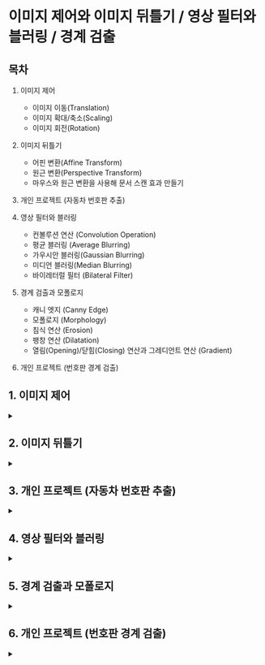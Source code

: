# 이미지 제어와 이미지 뒤틀기 / 영상 필터와 블러링 / 경계 검출

## 목차
1. 이미지 제어
   - 이미지 이동(Translation)
   - 이미지 확대/축소(Scaling)
   - 이미지 회전(Rotation)
     
2. 이미지 뒤틀기
   - 어핀 변환(Affine Transform)
   - 원근 변환(Perspective Transform)
   - 마우스와 원근 변환을 사용해 문서 스캔 효과 만들기

3. 개인 프로젝트 (자동차 번호판 추출)
   
4. 영상 필터와 블러링
   - 컨볼루션 연산 (Convolution Operation)
   - 평균 블러링 (Average Blurring)
   - 가우시안 블러링(Gaussian Blurring)
   - 미디언 블러링(Median Blurring)
   -  바이레터럴 필터 (Bilateral Filter)

5. 경계 검출과 모폴로지
   - 캐니 엣지 (Canny Edge)
   - 모폴로지 (Morphology)
   - 침식 연산 (Erosion)
   - 팽창 연산 (Dilatation)
   - 열림(Opening)/닫힘(Closing) 연산과 그레디언트 연산 (Gradient)
  
6. 개인 프로젝트 (번호판 경계 검출)

## 1. 이미지 제어
<details>
<summary></summary>
<div markdown="1">

## 1-1. **이미지 이동(Translation)**

**이미지 이동이란?**

원래 있던 좌표에 이동하려는 거리만큼 더하여 이미지를 이동시키는 방법

```
x_new = x_old + d₁
y_new = y_old + d₂
```

<img width="354" height="105" alt="image" src="https://github.com/user-attachments/assets/86735ca7-f85c-4534-aa56-3f0ea7407b40" />

cv2.warpAffine 함수를 사용한다.

```
dst = cv2.warpAffine(src, matrix, dsize, dst, flags, borderMode, borderValue)
```

`src` : 원본 이미지, numpy 배열

`matrix` : 2 x 3 변환행렬, dtype=float32

`dsize` : 결과 이미지의 크기, (width, height)

`flags(optional)` : 보간법 알고리즘 플래그

`borderMode(optional)` : 외곽 영역 보정 플래그

`borderValue(optional)` : cv2.BORDER_CONSTANT 외곽 영역 보정 플래그일 경우 사용할 색상 값 (default=0)

`dst` : 결과 이미지


_flags 값_

`cv2.INTER_LINEAR` default 값, 인접한 4개 픽셀 값에 거리 가중치 사용

`cv2.INTER_NEAREST` 가장 가까운 픽셀 값 사용

`cv2.INTER_AREA` 픽셀 영역 관계를 이용한 재샘플링

`cv2.INTER_CUBIC` 인정합 16개 픽셀 값에 거리 가중치 사용



_borderMode 값_

`cv2.BORDER_CONSTANT` 고정 색상 값

`cv2.BORDER_REPLICATE` 가장자리 복제

`cv2.BORDER_WRAP` 반복

`cv2.BORDER_REFLECT` 반사

```python3
# 평행 이동

import cv2
import numpy as np


img = cv2.imread('../img/fish.jpg')
rows, cols = img.shape[0:2]  # 영상의 크기 정의

dx, dy = 100, 50            # 이동할 픽셀 거리 정의

# @변환 행렬 생성
mtrx = np.float32([[1, 0, dx], [0, 1, dy]])

# @단순 이동
dst = cv2.warpAffine(img, mtrx, (cols+dx,rows+dy))

# @탈락된 외곽 픽셀을 파랑색으로 보정
dst2 = cv2.warpAffine(img, mtrx, (cols+dx, rows+dy), None, \
                      cv2.INTER_LINEAR, cv2. BORDER_CONSTANT, (255, 0, 0))

# @탈락된 외곽 필섹을 원본으로 반사시켜서 보정
dst3 = cv2.warpAffine(img, mtrx, (cols+dx, rows+dy), None, \
                      cv2.INTER_LINEAR, cv2.BORDER_REFLECT)

# @이미지 출력
cv2.imshow('original', img)
cv2.imshow('trans',dst)
cv2.imshow('BORDER_CONSTATNT', dst2)
cv2.imshow('BORDER_FEFLECT', dst3)

cv2.waitKey(0)
cv2.destroyAllWindows()
```

<img width="1073" height="1027" alt="image" src="https://github.com/user-attachments/assets/06e0185c-a725-4bc3-9f5e-2dfcb663055e" />



## 1-2. **이미지 확대/축소(Scaling)**

**이미지 확대/축소란?**

원래 있던 좌표에 이동 하려는 거리만큼 곱한다

```
x_new = a₁ * x_old
y_new = a₂ * y_old
```

<img width="321" height="95" alt="image" src="https://github.com/user-attachments/assets/b3afdf9d-d392-4e4e-8f8b-5ca55578822f" />



cv2.resize() 함수를 사용한다.

```
cv2.resize(src, dsize, dst, fx, fy, interpolation)\
```

`src` : 입력 원본 이미지

`dsize` : 출력 영상 크기(확대/축소 목표 크기, (width, height)형식), 생략하면 fx, fy 배율을 적용

`fx, fy` : 크기 배율, dsize가 주어지면 dsize를 적용함

`interpolation` : 보간법 알고리즘 선택 플래그 (cv2.warpAffine()과 동일)

`dst` : 결과 이미지

> _보간법 (Interpolation)_
> 알려진 몇 개의 데이터 점을 바탕으로, 그 사이 존재하는 값을 추정하는 방법

```python3
# 이미지 확대, 축소

import cv2
import numpy as np

img = cv2.imread('../img/fish.jpg')
height, width = img.shape[:2]   # 영상 크기 정의

# @0.5배 축소 변환 행렬
m_small = np.float32([[0.5, 0, 0],
                       [0, 0.5,0]])  
# @2배 확대 변환 행렬
m_big = np.float32([[2, 0, 0],
                     [0, 2, 0]])  

# @보간법 적용 없이 확대 축소
dst1 = cv2.warpAffine(img, m_small, (int(height*0.5), int(width*0.5)))
dst2 = cv2.warpAffine(img, m_big, (int(height*2), int(width*2)))

# @보간법 적용한 확대 축소
dst3 = cv2.warpAffine(img, m_small, (int(height*0.5), int(width*0.5)), \
                        None, cv2.INTER_AREA)
dst4 = cv2.warpAffine(img, m_big, (int(height*2), int(width*2)), \
                        None, cv2.INTER_CUBIC)

# @cv.2resize() 함수를 사용해 확대 축소
# 크기 지정으로 축소
func1 = cv2.resize(img, (int(width*0.5), int(height*0.5)), \
                         interpolation=cv2.INTER_AREA)

# 배율 지정으로 확대
func2 = cv2.resize(img, None,  None, 2, 2, cv2.INTER_CUBIC)

# @이미지 출력
cv2.imshow("original", img)
cv2.imshow("small", dst1)
cv2.imshow("big", dst2)
cv2.imshow("small INTER_AREA", dst3)
cv2.imshow("big INTER_CUBIC", dst4)
cv2.imshow("use Function small", func1)
cv2.imshow("use Function big", func2)

cv2.waitKey(0)
cv2.destroyAllWindows()
```

<img width="766" height="815" alt="image" src="https://github.com/user-attachments/assets/4a6f2459-82e3-41ec-bd70-8c554da0ef03" />



## 1-3. **이미지 회전(Rotation)**

**이미지 회전을 위한 변환 행렬식**

<img width="966" height="638" alt="image" src="https://github.com/user-attachments/assets/82fd1e5b-35de-4ac7-956c-77c271e679e4" />



> _호도법_
> 원의 반지름과 호의 길이의 비율을 이용해 각도를 나타내는 방법
> 반지름 r인 원에서, 호의 길이 l = 반지름 r 일 때, 그 중심각을 1 라디안 (rad) 이라고 한다.

cv2.getRotationMatrix2D() 함수를 사용한다.

```
mtrx = cv2.getRotationMatrix2D(center, angle, scale)
```
`center` : 회전축 중심 좌표 (x, y)

`angle` : 회전할 각도, 60진법

`scale` : 확대 및 축소비율

</div>
</details>

## 2. 이미지 뒤틀기
<details>
<summary></summary>
<div markdown="1">
  
## 2-1. **어핀 변환(Affine Transform)**

**어핀 변환이란?**

뒤틀기 방법 중 하나로 이미지에 좌표를 지정한 후 그 좌표 값을 원하는 좌표로 이동하며 이미지를 뒤트는 방법 (2차원)

 cv2.getAffineTransform() 함수를 사용한다.

```
martix = cv2.getAffineTransform(pts1, pts2)
```

`pts1` : 변환 전 영상의 좌표 3개, 3 x 2 배열

`pts2` : 변환 후 영상의 좌표 3개, 3 x 2 배열

`matrix` : 변환 행렬 반환, 2 x 3 행렬

```python3
# 어핀(Affine) 변환

import cv2
import numpy as np
from matplotlib import pyplot as plt

file_name = '../img/fish.jpg'
img = cv2.imread(file_name)
rows, cols = img.shape[:2]  # 영상 크기 제어

# @변환 전, 후 각 3개의 좌표 생성
pts1 = np.float32([[100, 50], [200, 50], [100, 200]])
pts2 = np.float32([[80, 70], [210, 60], [250, 120]])

# @변환 전 좌표를 이미지에 표시
cv2.circle(img, (100, 50), 5, (255, 0, 0), -1)
cv2.circle(img, (200, 50), 5, (0, 255, 0), -1)
cv2.circle(img, (100, 200), 5, (0, 0, 255), -1)

# @짝지은 3개의 좌표로 변환 행렬 계산
mtrx = cv2.getAffineTransform(pts1, pts2)

# #어핀 변환 적용
dst = cv2.warpAffine(img, mtrx, (int(cols*1.5), rows))

# @이미지 출력
cv2.imshow('origin',img)
cv2.imshow('affin', dst)

cv2.waitKey(0)
cv2.destroyAllWindows()
```

<img width="959" height="426" alt="image" src="https://github.com/user-attachments/assets/b920ac99-035f-4a46-a927-ac27609389d3" />



## 2-2. **원근 변환(Perspective Transform)**

**원근 변환이란?**

원근법의 원리를 적용해 변환하는 방법 (3차원)

cv2.getPerspectiveTransform() 함수를 사용한다.

```
mtrx = cv2.getPerspectiveTransform(pts1, pts2)
```

`pts1` : 변환 이전 영상의 좌표 4개, 4 x 2 배열

`pts2` : 변환 이후 영상의 좌표 4개, 4 x 2 배열

`mtrx` : 변환행렬 반환, 3 x 3 행렬

```python3
# 원근(Perspective) 변환

import cv2
import numpy as np

file_name = "../img/fish.jpg"
img = cv2.imread(file_name)
rows, cols = img.shape[:2]

# @원근 변환 전 후 4개 좌표
pts1 = np.float32([[0,0], [0,rows], [cols, 0], [cols,rows]])
pts2 = np.float32([[100,50], [10,rows-50], [cols-100, 50], [cols-10,rows-50]])

# @변환 전 좌표를 원본 이미지에 표시
cv2.circle(img, (0,0), 10, (255,0,0), -1)
cv2.circle(img, (0,rows), 10, (0,255,0), -1)
cv2.circle(img, (cols,0), 10, (0,0,255), -1)
cv2.circle(img, (cols,rows), 10, (0,255,255), -1)

# @원근 변환 행렬 계산
mtrx = cv2.getPerspectiveTransform(pts1, pts2)

# @원근 변환 적용
dst = cv2.warpPerspective(img, mtrx, (cols, rows))

cv2.imshow("origin", img)
cv2.imshow('perspective', dst)
cv2.waitKey(0)
cv2.destroyAllWindows()
```

<img width="770" height="428" alt="image" src="https://github.com/user-attachments/assets/56e5960b-8604-414c-80fc-f8eb2a27c7cd" />



## 2-3. **마우스와 원근 변환을 사용해 문서 스캔 효과 만들기**

```python3
# 마우스 이벤트로 원근 변환을 사용해 문서 스캔효과 내기

import cv2
import numpy as np

# @변수 정의
win_name = "scanning"
img = cv2.imread("../img/paper.jpg")
rows, cols = img.shape[:2]
draw = img.copy()
pts_cnt = 0
pts = np.zeros((4,2), dtype=np.float32)

# @마우스 이벤트 함수
def onMouse(event, x, y, flags, param):  # 마우스 이벤트 콜백 함수 구현
    global  pts_cnt                      # 마우스로 찍은 좌표의 갯수 저장
    if event == cv2.EVENT_LBUTTONDOWN:  
        cv2.circle(draw, (x,y), 10, (0,255,0), -1) # 좌표에 초록색 동그라미 표시
        cv2.imshow(win_name, draw)

        pts[pts_cnt] = [x,y]            # 마우스 좌표 저장
        pts_cnt+=1
        
        if pts_cnt == 4:                       # 좌표가 4개 수집됨 
            # 좌표 4개 중 상하좌우 찾기 ---② 
            sm = pts.sum(axis=1)                 # 4쌍의 좌표 각각 x+y 계산
            diff = np.diff(pts, axis = 1)        # 4쌍의 좌표 각각 x-y 계산

            topLeft = pts[np.argmin(sm)]         # x+y가 가장 작은 값이 좌상단 좌표
            bottomRight = pts[np.argmax(sm)]     # x+y가 가장 큰 값이 우하단 좌표
            topRight = pts[np.argmin(diff)]      # x-y가 가장 작은 것이 우상단 좌표
            bottomLeft = pts[np.argmax(diff)]    # x-y가 가장 큰 값이 좌하단 좌표

            # 변환 전 4개 좌표 
            pts1 = np.float32([topLeft, topRight, bottomRight , bottomLeft])

            # 변환 후 영상에 사용할 서류의 폭과 높이 계산 
            w1 = abs(bottomRight[0] - bottomLeft[0])    # 상단 좌우 좌표간의 거리
            w2 = abs(topRight[0] - topLeft[0])          # 하당 좌우 좌표간의 거리
            h1 = abs(topRight[1] - bottomRight[1])      # 우측 상하 좌표간의 거리
            h2 = abs(topLeft[1] - bottomLeft[1])        # 좌측 상하 좌표간의 거리
            width = max([w1, w2])                       # 두 좌우 거리간의 최대값이 서류의 폭
            height = max([h1, h2])                      # 두 상하 거리간의 최대값이 서류의 높이
            
            # 변환 후 4개 좌표
            pts2 = np.float32([[0,0], [width-1,0], 
                                [width-1,height-1], [0,height-1]])

            # 변환 행렬 계산 
            mtrx = cv2.getPerspectiveTransform(pts1, pts2)
            # 원근 변환 적용
            result = cv2.warpPerspective(img, mtrx, (int(width), int(height)))
            cv2.imshow('scanned', result)

# @이미지 출력            
cv2.imshow(win_name, img)
cv2.setMouseCallback(win_name, onMouse)    # 마우스 콜백 함수를 GUI 윈도우에 등록

cv2.waitKey(0)
cv2.destroyAllWindows()
```

<img width="1280" height="920" alt="image" src="https://github.com/user-attachments/assets/8fa77abd-32ae-4ef4-9675-d0e6d2c5e6c2" />


</div>
</details>

## 3. 개인 프로젝트 (자동차 번호판 추출)
<details>
<summary></summary>
<div markdown="1">

**목표 : 기울어진 자동차 번호판 이미지를 변환하여 규격화한 후 저장한다.

```python3
# 자동차 번호판 추출

import cv2
import numpy as np
import datetime
import os

max_img = input('추출하려는 이미지 개수를 입력해 주세요.(최대 5): ')
for i in range(1, int(max_img)+1):
    # @변수 정의
    full_path = '../img/car_0' + str(i) +'.jpg'
    car_plate = cv2.imread(full_path)

    if car_plate is None:
        print("❌ car_plate01 이미지가 제대로 불러와지지 않았습니다.")
        exit()

    win_name = "License Plate Extractor"
    rows, cols = car_plate.shape[:2]
    draw = car_plate.copy()
    pts_cnt = 0
    pts = np.zeros((4,2), dtype=np.float32)

    # @마우스 이벤트 함수
    def onMouse(event, x, y, flags, param):  # 마우스 이벤트 콜백 함수 구현
        global  pts_cnt                      # 마우스로 찍은 좌표의 갯수 저장
        if event == cv2.EVENT_LBUTTONDOWN:   # 마우스 왼쪽 버튼 클릭시
            # 1. 클릭 지점에 원 그리기
            cv2.circle(draw, (x,y), 5, (0,255,0), -1)  # 클릭 지점에 녹색 5px의 원 그리기
            cv2.imshow(win_name, draw)

            # 2. 좌표 배열에 마우스 좌표 저장
            pts[pts_cnt] = [x,y]

            # 3. 카운터 증가
            pts_cnt+=1

            # 4. 4개 점 완성시 변환 실행
            if pts_cnt == 4:                       # 좌표가 4개 수집됨

                # @좌표 정렬 알고리즘 이해
                # 좌표 4개 중 상하좌우 찾기
                sm = pts.sum(axis=1)                 # 4쌍의 좌표 각각 x+y 계산
                diff = np.diff(pts, axis = 1)        # 4쌍의 좌표 각각 x-y 계산

                topLeft = pts[np.argmin(sm)]         # x+y가 가장 작은 값이 좌상단 좌표
                bottomRight = pts[np.argmax(sm)]     # x+y가 가장 큰 값이 우하단 좌표
                topRight = pts[np.argmin(diff)]      # x-y가 가장 작은 것이 우상단 좌표
                bottomLeft = pts[np.argmax(diff)]    # x-y가 가장 큰 값이 좌하단 좌표

                # 변환 전 4개 좌표 
                pts1 = np.float32([topLeft, topRight, bottomRight , bottomLeft])

                '''
                한국 번호판 표준 규격
                일반 승용차: 가로 335mm × 세로 170mm (약 2:1 비율)
                대형차량: 가로 440mm × 세로 220mm (2:1 비율)
                픽셀 변환: 300×150 또는 400×200 권장
                '''
                # 번호판 치수 계산 - 한국 표준 규격에 따른 2:1비율 사용
                width = 300
                height = 150

                # 변환 후 4개 좌표
                pts2 = np.float32([[0,0], [width-1,0], 
                                    [width-1,height-1], [0,height-1]])

                # 변환 행렬 계산 
                mtrx = cv2.getPerspectiveTransform(pts1, pts2)
                # 원근 변환 적용
                result = cv2.warpPerspective(car_plate, mtrx, (int(width), int(height)))

                # @파일 저장 기능 구현

                # 1. 저장 경로 처리
                save_dir = "../extracted_plates"   # 저장 폴더가 없으면 생성
                if not os.path.exists(save_dir):
                    os.makedirs(save_dir)

                # 2. 타임 스탬프 기반
                timestamp = datetime.datetime.now().strftime("%Y%m%d_%H%M%S")
                filename_time = f"../extracted_plates/plate_{timestamp}.png"    # png형식 선택

                # 3. 순번 기반
                existing_files = len(os.listdir(save_dir))
                filename_os = f"../extracted_plates/plate_{existing_files+1:03d}.png" # png형식 선택

                success = cv2.imwrite(filename_time, result) # 타임 스탬프 파일 저장
                if success:
                    print(f"번호판 저장 완료: {filename_time}")
                    cv2.imshow('Extracted Plate', result)
                else:
                    print("저장 실패!")

                success = cv2.imwrite(filename_os, result) # 순번 파일 저장
                if success:
                    print(f"번호판 저장 완료: {filename_os}")
                    cv2.imshow('Extracted Plate', result)
                else:
                    print("저장 실패!")

    cv2.imshow(win_name, car_plate)
    cv2.setMouseCallback(win_name, onMouse)

    cv2.waitKey(0)
    cv2.destroyAllWindows()
```

</div>
</details>

## 4. 영상 필터와 블러링
<details>
<summary></summary>
<div markdown="1">

## **4-1. 컨볼루션 연산 (Convolution Operation)**

입력 신호(또는 이미지)에 **커널(또는 필터)**을 슬라이딩하면서 곱하고 더해서 출력하는 연산

<img width="772" height="527" alt="image" src="https://github.com/user-attachments/assets/81a166c0-3044-429a-a8f4-94d0fa48ea83" />



cv2.filter2D() 함수를 사용한다.

```
dst = cv2.filter2D(src, ddepth, kernel, dst, anchor, delta, borderType)
```

`src` : 입력 영상, Numpy 배열

`ddepth` : 출력 영상의 dtype (-1: 입력 영상과 동일)

`kernel` : 컨볼루션 커널, float32의 n x n 크기 배열

`dst(optional)` : 결과 영상

`anchor(optional)` : 커널의 기준점, default: 중심점 (-1, -1)

`delta(optional)` : 필터가 적용된 결과에 추가할 값

`borderType(optional)` : 외곽 픽셀 보정 방법 지정



## **4-2. 평균 블러링 (Average Blurring)**

주변 픽셀 값의 평균을 적용하여 영상을 흐릿하게 하는 작업

cv2.blur()와 cv2.boxFilter() 함수를 사용한다.
```
dst = cv2.blur(src, ksize, dst, anchor, borderType)
```
`src` : 입력 영상, numpy 배열

`ksize` : 커널의 크기

`나머지 파라미터는 cv2.filter2D()와 동일`



```
dst = cv2.boxFilter(src, ddepth, ksize, dst, anchor, normalize, borderType)
```
`ddepth` : 출력 영상의 dtype (-1: 입력 영상과 동일)

`normalize(optional)` : 커널 크기로 정규화(1/ksize²) 지정 여부 (Boolean), default=True

`나머지 파라미터는 cv2.filter2D()와 동일`

 ```python3
# 평균 필터를 생성하여 블러 적용

import cv2
import numpy as np

img = cv2.imread('../img/paper.jpg')
'''
# @5x5 평균 필터 커널 생성
kernel = np.array([[0.04, 0.04, 0.04, 0.04, 0.04],
                   [0.04, 0.04, 0.04, 0.04, 0.04],
                   [0.04, 0.04, 0.04, 0.04, 0.04],
                   [0.04, 0.04, 0.04, 0.04, 0.04],
                   [0.04, 0.04, 0.04, 0.04, 0.04]])
'''
# @5X5 평균 필터 커널 생성
kernel = np.ones((5,5))/5**2

# @필터 적용
blured = cv2.filter2D(img, -1, kernel)

# @이미지 출력
cv2.imshow('origin', img)
cv2.imshow('avrg blur', blured)

# @blur() 함수로 블러링
blur1 = cv2.blur(img, (10,10))
# @boxFilter() 함수로 블러링 적용
blur2 = cv2.boxFilter(img, -1, (10,10))

merged = np.hstack( (img, blur1, blur2))
cv2.imshow('blur', merged)

cv2.waitKey()
cv2.destroyAllWindows()
```

<img width="1280" height="516" alt="image" src="https://github.com/user-attachments/assets/c32d668d-25d6-43b4-ae72-a1ae09690d27" />

<img width="1280" height="505" alt="image" src="https://github.com/user-attachments/assets/744cacc8-c5dc-41df-ab86-eb9bb60f178a" />



## **4-3. 가우시안 블러링(Gaussian Blurring)**

가우시안 분포를 갖는 커널로 블러링 하는 작업

<img width="500" height="213" alt="image" src="https://github.com/user-attachments/assets/15495532-6d31-45ed-82f8-06b04dbfe742" />



cv2.GaussianBlur() 함수와 cv2.getGaussianKernel() 함수를 사용한다.
```
cv2.GaussianBlur(src, ksize, sigmaX, sigmaY, borderType)\
```
`src` : 입력 영상

`ksize` : 커널 크기 (주로 홀수)

`sigmaX` : X 방향 표준편차 (0: auto)

`sigmaY(optional)` : Y 방향 표준편차 (default: sigmaX)

`borderType(optional)` : 외곽 테두리 보정 방식



```
ret = cv2.getGaussianKernel(ksize, sigma, ktype)
```
`ret` : 가우시안 커널 (1차원이므로 ret * ret.T 형태로 사용해야 함)

```python3
# 가우시안 블러링

import cv2
import numpy as np

img = cv2.imread('../img/gaussian_noise.jpg')

# @가우시안 커널을 직접 생성해서 블러링
k1 = np.array([[1, 2, 1],
                   [2, 4, 2],
                   [1, 2, 1]]) *(1/16)
blur1 = cv2.filter2D(img, -1, k1)

# @가우시안 커널을 API로 얻어서 블러링
k2 = cv2.getGaussianKernel(3, 0)
blur2 = cv2.filter2D(img, -1, k2*k2.T)

# @가우시안 블러 API로 블러링 ---③
blur3 = cv2.GaussianBlur(img, (3, 3), 0)

# @이미지 출력
print('k1:', k1)
print('k2:', k2*k2.T)

merged = np.hstack((img, blur1, blur2, blur3))
cv2.imshow('gaussian blur', merged)
cv2.waitKey(0)
cv2.destroyAllWindows()
```

<img width="1280" height="349" alt="image" src="https://github.com/user-attachments/assets/5a312d48-b433-4fee-8bda-cbb52a5003fb" />



## **4-4. 미디언 블러링(Median Blurring)**

커널의 픽셀 값 중 중앙값을 선택하는 것

cv2.medianBlur() 함수를 사용한다.
```
dst = cv2.medianBlur(src, ksize)
```
`src` : 입력 영상

`ksize` : 커널 크기

```python3
# 미디언 블러링

import cv2
import numpy as np

img = cv2.imread("../img/salt_pepper_noise.jpg")

# @미디언 블러 적용
blur = cv2.medianBlur(img, 5)

# @이미지 출력 
merged = np.hstack((img,blur))
cv2.imshow('media', merged)
cv2.waitKey(0)
cv2.destroyAllWindows()
```

<img width="649" height="450" alt="image" src="https://github.com/user-attachments/assets/ea316fec-1b45-46b3-99aa-e9f328101bd6" />



## **4-5. 바이레터럴 필터 (Bilateral Filter)**

가우시안 필터와 경계 필터를 결합하여 노이즈는 줄이고 경계는 선명하게 만들지만 속도가 다소 느린 단점이 있다.

cv2.bilateralFilter() 함수를 사용한다.
```
dst = cv2.bilateralFilter(src, d, sigmaColor, sigmaSpace, dst, borderType)
```
`src` : 입력 영상

`d` : 필터의 직경(diameter), 5보다 크면 매우 느림

`sigmaColor` : 색공간의 시그마 값

`sigmaSpace` : 좌표 공간의 시그마 값

```python3
# 바이레터럴 필터

import cv2
import numpy as np

img = cv2.imread("../img/gaussian_noise.jpg")

# @가우시안 필터 적용
blur1 = cv2.GaussianBlur(img, (5,5), 0)

# @바이레터럴 필터 적용
blur2 = cv2.bilateralFilter(img, 5, 75, 75)

# @이미지 출력
merged = np.hstack((img, blur1, blur2))
cv2.imshow('bilateral', merged)
cv2.waitKey(0)
cv2.destroyAllWindows()
```

<img width="1148" height="425" alt="image" src="https://github.com/user-attachments/assets/90011719-8fd9-47ac-841c-8fe3b5ccabaa" />

</div>
</details>

## 5. 경계 검출과 모폴로지
<details>
<summary></summary>
<div markdown="1">

## 5-1. **캐니 엣지 (Canny Edge)**

**다음의 4단계 알고리즘에 따라 경계를 검출한다.**

1. 노이즈 제거: 5 x 5 가우시안 블러링 필터로 노이즈 제거
   
2. 경계 그레디언트 방향 계산: 소벨 필터로 경계 및 그레디언트 방향 검출
   
3. 비최대치 억제(Non-Maximum Suppression): 그레디언트 방향에서 검출된 경계 중 가장 큰 값만 선택하고 나머지는 제거
   
4. 이력 스레시홀딩: 두 개의 경계 값(Max, Min)을 지정해서 경계 영역에 있는 픽셀들 중 큰 경계 값(Max) 밖의 픽셀과 연결성이 없는 픽셀 제거

cv2.Canny() 함수를 사용한다.
```
edges = cv2.Canny(img, threshold1, threshold2, edges, apertureSize, L2gardient)
```
`img` : 입력 영상

`threshold1, threshold2` : 이력 스레시홀딩에 사용할 Min, Max 값

`apertureSize` : 소벨 마스크에 사용할 커널 크기

`L2gradient` : 그레디언트 강도를 구할 방식 (True: 제곱 합의 루트 False: 절댓값의 합)

`edges` : 엣지 결과 값을 갖는 2차원 배열

```python3
# 캐니 엣지

import cv2, time
import numpy as np

img = cv2.imread("../img/sudoku.jpg")

# @케니 엣지 적용 
edges = cv2.Canny(img,100,200)

# @이미지 출력
cv2.imshow('Original', img)
cv2.imshow('Canny', edges)
cv2.waitKey(0)
cv2.destroyAllWindows()
```

<img width="676" height="484" alt="image" src="https://github.com/user-attachments/assets/c66e0b67-274c-47ee-8caa-eab9c9075ae4" />



## **5-2. 모폴로지 (Morphology)**

**모폴로지란?**

'형태학'이라는 뜻으로, 노이즈 제거 / 구멍 채우기 / 끊어진 선 이어 붙이기 등에 쓰이는 형태학적 연산을 말한다.

바이너리 이미지(흑백으로만 이루어진 이미지)에만 적용 할 수 있다.

## **5-3. 침식 연산 (Erosion)**

**이미지를 깍아내는 연산**

0과 1로 이루어진 구조화 요소 커널을 사용한다.

<img width="720" height="300" alt="image" src="https://github.com/user-attachments/assets/ecd874e0-1669-4a37-b8fc-d26a11c4a697" />



구조화 생성을 위해 cv2.getStructuringElement() 함수를 사용한다.
```
cv2.getStructuringElement(shape, ksize, anchor)
```
`shape` : 구조화 요소 커널 모양 (cv2.MORPH_RECT: 사각형, cv2.MORPH_EPLIPSE: 타원형, cv2.MORPH_CROSS: 십자형)

`ksize` : 커널 크기

`anchor(optional)` : 구조화 요소의 기준점, cv2.MORPH_CROSS에만 의미 있으며 기본 값은 중심점 (-1, -1)

위의 구조화 요소 커널로 침식 연산을 수행할 때에는 cv2.erode() 함수를 사용한다.
```
dst = cv2.erode(src, kernel, anchor, iterations, borderType, borderValue)
```
`src` : 입력 영상, 바이너리

`kernel` : 구조화 요소 커널

`anchor(optional)` : cv2.getStructuringElement()와 동일

`iterations(optional)` : 침식 연산 적용 반복 횟수

`boderType(optional)` : 외곽 영역 보정 방법 

`boderValue(optional)` : 외곽 영역 보정 값

```python3
# 침식 연산

import cv2
import numpy as np

img = cv2.imread('../img/morph_dot.png')

# @구조화 요소 커널, 사각형 (3x3) 생성
k = cv2.getStructuringElement(cv2.MORPH_RECT, (3,3))

# @침식 연산 적용
erosion = cv2.erode(img, k)

# @이미지 출력
merged = np.hstack((img, erosion))
cv2.imshow('Erode', merged)
cv2.waitKey(0)
cv2.destroyAllWindows()
```

<img width="337" height="273" alt="image" src="https://github.com/user-attachments/assets/fb879369-db5d-4d91-842e-1d51c1e2e43b" />



## **5-4. 팽창 연산 (Dilatation)**

**물체 주변을 확장하는 연산**

<img width="720" height="350" alt="image" src="https://github.com/user-attachments/assets/d3595fa2-1f34-4942-b446-d8f7f9f9fbec" />



cv2.dilate() 함수를 사용한다.
```
dst = cv2.dilate(src, kernel, dst, anchor, iterations, bordeType, borderValue)
```
`모든 파라미터는 cv2.erode()와 동일합니다.`

```python3
# 팽창 연산

import cv2
import numpy as np

img = cv2.imread('../img/morph_hole.png')

# @구조화 요소 커널, 사각형 (3x3) 생성
k = cv2.getStructuringElement(cv2.MORPH_RECT, (3,3))

# @팽창 연산 적용 
dst = cv2.dilate(img, k)

# @이미지 출력
merged = np.hstack((img, dst))
cv2.imshow('Dilation', merged)
cv2.waitKey(0)
cv2.destroyAllWindows()
```

<img width="334" height="264" alt="image" src="https://github.com/user-attachments/assets/82964102-b4eb-42cd-8046-150f7b1ef790" />



## **5-5. 열림(Opening)/닫힘(Closing) 연산과 그레디언트 연산 (Gradient)

**열림 연산 : 침식 연산 후 팽창 연산을 적용 = 주변보다 밝은 노이즈를 제거, 맞닿은 독립개체를 분리하거나 돌출된 모양을 제거하는데 효과적.**

**닫힘 연산 : 팽창 연산 후 침식 연산을 적용 = 주변보다 어두운 노이즈를 제거, 끊어진 걔체를 연결하거나 구멍을 메우는데 효과적**

**그레디언트 연산 : 팽창 연산 적용 이미지 - 침식 연산 적용 이미지  = 경계 픽셀만 검출, 경계 검출과 비슷한 결과물을 얻을 수 있다.**

cv2.morphologyEx() 함수를 사용한다.
```
dst = cv2.morphologyEx(src, op, kernel, dst, anchor, iteration, borderType, borderValue)
```
`src` : 입력 영상

`op` : 모폴로지 연산 종류 (cv2.MORPH_OPEN: 열림 연산, cv2.MORPH_COLSE: 닫힘 연산, cv2.MORPH_GRADIENT: 그레디언트 연산, cv2.MORPH_TOPHAT: 탑햇 연산, cv2.MORPH_BLACKHAT: 블랙햇 연산)

`kernel` : 구조화 요소 커널

`dst(optional)` : 결과 영상

`anchor(optional)` : 커널의 기준점

`iteration(optional)` : 연산 반복 횟수

`borderType(optional)` : 외곽 영역 보정 방법

`borderValue(optional)` : 외곽 영역 보정 값

```python3
# 열림과 닫힘 연산으로 노이즈 제거

import cv2
import numpy as np

img1 = cv2.imread('../img/morph_dot.png', cv2.IMREAD_GRAYSCALE)
img2 = cv2.imread('../img/morph_hole.png', cv2.IMREAD_GRAYSCALE)    

# @구조화 요소 커널, 사각형 (5x5) 생성
k = cv2.getStructuringElement(cv2.MORPH_RECT, (5,5))
# @열림 연산 적용
opening = cv2.morphologyEx(img1, cv2.MORPH_OPEN, k)
# @닫힘 연산 적용
closing = cv2.morphologyEx(img2, cv2.MORPH_CLOSE, k)

# @이미지 출력
merged1 = np.hstack((img1, opening))
merged2 = np.hstack((img2, closing))
merged3 = np.vstack((merged1, merged2))
cv2.imshow('opening, closing', merged3)
cv2.waitKey(0)
cv2.destroyAllWindows()
```

<img width="330" height="490" alt="image" src="https://github.com/user-attachments/assets/d2311f66-c3ba-4abf-856c-fbbf1d1ff030" />



```python3
# 모폴로지 그레이언트

import cv2
import numpy as np

img = cv2.imread('../img/morphological.png')

# @구조화 요소 커널, 사각형 (3x3) 생성
k = cv2.getStructuringElement(cv2.MORPH_RECT, (3,3))
# @열림 연산 적용
gradient = cv2.morphologyEx(img, cv2.MORPH_GRADIENT, k)

# @이미지 출력
merged = np.hstack((img, gradient))
cv2.imshow('gradient', merged)
cv2.waitKey(0)
cv2.destroyAllWindows()
```

<img width="330" height="263" alt="image" src="https://github.com/user-attachments/assets/02fb0eee-b9f4-4a97-9b60-4ce7c12152a3" />

</div>
</details>

## 6. 개인 프로젝트 (번호판 경계 검출)
<details>
<summary></summary>
<div markdown="1">

```python3
# 자동차 번호판 추출

import cv2
import numpy as np
import os
from matplotlib import pyplot as plt

# @추출된 번호판 이미지 불러오기
def load_extracted_plate(plate_name):
    plate_path = f'../extracted_plates/{plate_name}.png'

    if os.path.exists(plate_path):
        plate_img = cv2.imread(plate_path)
        print(f"번호판 이미지 로드 완료: {plate_img.shape}")
        return plate_img

    else:
        print(f"파일을 찾을 수 없습니다: {plate_path}")
        return None


# @추출된 번호판을 그레이스케일로 변환
def convert_to_grayscale(plate_img):
    gray_plate = cv2.cvtColor(plate_img, cv2.COLOR_BGR2GRAY)    # BGR을 그레이스케일로 변환
    plt.figure(figsize=(12, 4))    # 결과 비교 시각화

    plt.subplot(1, 2, 1)
    plt.imshow(cv2.cvtColor(plate_img, cv2.COLOR_BGR2RGB))
    plt.title('Original Extracted Plate')
    plt.axis('off')
    
    plt.subplot(1, 2, 2)
    plt.imshow(gray_plate, cmap='gray')
    plt.title('Grayscale Plate')
    plt.axis('off')
   
    plt.tight_layout()
    plt.show()

    return gray_plate


# @추출된 번호판 이미지 대비 최대화 함수
def maximize_contrast(gray_plate):
    # 모폴로지 연산용 구조화 요소 (번호판용으로 작게 설정)
    kernel = cv2.getStructuringElement(cv2.MORPH_RECT, (2, 2))  # 3x3 → 2x2로 축소
    
    # Top Hat: 밝은 세부사항 (흰 배경) 강조
    tophat = cv2.morphologyEx(gray_plate, cv2.MORPH_TOPHAT, kernel)
    
    # Black Hat: 어두운 세부사항 (검은 글자) 강조  
    blackhat = cv2.morphologyEx(gray_plate, cv2.MORPH_BLACKHAT, kernel) 
    
    # 대비 향상 적용
    enhanced = cv2.add(gray_plate, tophat)
    enhanced = cv2.subtract(enhanced, blackhat)

    # 추가: 히스토그램 균등화로 대비 더욱 향상
    enhanced = cv2.equalizeHist(enhanced)   

    # 결과 비교
    plt.figure(figsize=(15, 4))

    plt.subplot(1, 4, 1)        # 1행 4열의 배열에서 첫 번째 위치
    plt.imshow(gray_plate, cmap='gray') # 그레이스케일된 이미지
    plt.title('Original Gray')  # 서브플롯 제목
    plt.axis('off')             # 축 눈금, 테두리 제거

    plt.subplot(1, 4, 2)
    plt.imshow(tophat, cmap='gray')     # 탑햇
    plt.title('Top Hat')
    plt.axis('off')

    plt.subplot(1, 4, 3)
    plt.imshow(blackhat, cmap='gray')   # 블랫햇
    plt.title('Black Hat')
    plt.axis('off')

    plt.subplot(1, 4, 4)
    plt.imshow(enhanced, cmap='gray')   # 대비 향상된 이미지 
    plt.title('Enhanced Contrast')
    plt.axis('off')

    plt.tight_layout()
    plt.show()

    return enhanced


# @대비 향상 기법 추가 함수 
def advanced_contrast_enhancement(gray_plate): 

    # CLAHE (적응형 히스토그램 균등화)
    clahe = cv2.createCLAHE(clipLimit=3.0, tileGridSize=(2,1))  # 번호판용 설정
    clahe_result = clahe.apply(gray_plate)

    return clahe_result


# @번호판 적응형 임계처리 함수
def adaptive_threshold_plate(enhanced_plate):

    # 1단계: 가벼운 블러링 (노이즈 제거, 글자는 보존)
    blurred = cv2.GaussianBlur(enhanced_plate, (5, 5), 0)  # 5x5 → 3x3로 축소

    # 2단계: 번호판 최적화 적응형 임계처리
    thresh_adaptive = cv2.adaptiveThreshold(

        blurred,
        maxValue=255,
        adaptiveMethod=cv2.ADAPTIVE_THRESH_GAUSSIAN_C,
        thresholdType=cv2.THRESH_BINARY,  # BINARY_INV 대신 BINARY 사용
        blockSize=21,  # 19 → 11로 축소 (번호판 크기에 맞춤)
        C=5           # 9 → 2로 축소 (세밀한 조정)
    )

    # 3단계: Otsu 임계처리와 비교
    _, thresh_otsu = cv2.threshold(blurred, 0, 255, cv2.THRESH_BINARY + cv2.THRESH_OTSU)

    # @직접 임계값 조정
    threshold_value = 35
    _, thresh_manual = cv2.threshold(blurred, threshold_value, 255, cv2.THRESH_BINARY_INV)

    # 4단계: 결과 비교
    plt.figure(figsize=(16, 4))   

    plt.subplot(1, 4, 1)
    plt.imshow(enhanced_plate, cmap='gray')     # 대비 향상 이미지
    plt.title('Enhanced Plate')
    plt.axis('off')

    plt.subplot(1, 4, 2)
    plt.imshow(thresh_manual, cmap='gray')      # 메뉴얼
    plt.title('manual')
    plt.axis('off')

    plt.subplot(1, 4, 3)
    plt.imshow(thresh_adaptive, cmap='gray')    # 적응형 쓰레시홀딩
    plt.title('Adaptive Threshold')
    plt.axis('off')

    plt.subplot(1, 4, 4)
    plt.imshow(thresh_otsu, cmap='gray')        # 오츠의 이진화 알고리즘
    plt.title('Otsu Threshold')
    plt.axis('off')

    plt.tight_layout()
    plt.show()

    return thresh_adaptive, thresh_otsu, thresh_manual


# @번호판에서 윤관선 검출하는 함수
def find_contours_in_plate(thresh_plate):
    
    # 윤곽선 검출
    contours, hierarchy = cv2.findContours(
        thresh_plate,                   # 이진화된 번호판 이미지
        mode=cv2.RETR_EXTERNAL,         # 가장 바깥쪽 윤곽선만 검출
        method=cv2.CHAIN_APPROX_SIMPLE  # 윤곽선 단순화
    )

    # 결과 시각화용 이미지 생성 (컬러)
    height, width = thresh_plate.shape
    contour_image = cv2.cvtColor(thresh_plate, cv2.COLOR_GRAY2BGR)


    # 모든 윤곽선을 다른 색으로 그리기
    colors = [(255, 0, 0), (0, 255, 0), (0, 0, 255), (255, 255, 0), 
              (255, 0, 255), (0, 255, 255), (128, 0, 128), (255, 165, 0)]

    for i, contour in enumerate(contours):
        color = colors[i % len(colors)]  # 색상 순환
        cv2.drawContours(contour_image, [contour], -1, color, 2)

        # 윤곽선 번호 표시
        M = cv2.moments(contour)

        if M["m00"] != 0:
            cx = int(M["m10"] / M["m00"])
            cy = int(M["m01"] / M["m00"])
            cv2.putText(contour_image, str(i+1), (cx-5, cy+5), 
                       cv2.FONT_HERSHEY_SIMPLEX, 0.4, (255, 255, 255), 1)

    # 결과 시각화
    plt.figure(figsize=(15, 5))

    plt.subplot(1, 3, 1)
    plt.imshow(thresh_plate, cmap='gray')
    plt.title('Binary Plate')
    plt.axis('off')

    plt.subplot(1, 3, 2)
    plt.imshow(contour_image)
    plt.title(f'Contours Detected: {len(contours)}')
    plt.axis('off')

    # 윤곽선 정보 표시
    plt.subplot(1, 3, 3)
    contour_info = np.zeros((height, width, 3), dtype=np.uint8)

    for i, contour in enumerate(contours):
        area = cv2.contourArea(contour)
        x, y, w, h = cv2.boundingRect(contour)

        # 경계 사각형 그리기
        cv2.rectangle(contour_info, (x, y), (x+w, y+h), colors[i % len(colors)], 1)

        # 면적 정보 표시 (작은 글씨로)
        cv2.putText(contour_info, f'A:{int(area)}', (x, y-2), 
                   cv2.FONT_HERSHEY_SIMPLEX, 0.25, (255, 255, 255), 1)

    plt.imshow(contour_info)
    plt.title('Bounding Rectangles')
    plt.axis('off')

    plt.tight_layout()
    plt.show()

    # 윤곽선 정보 출력
    print("=== 윤곽선 검출 결과 ===")
    print(f"총 윤곽선 개수: {len(contours)}")

    for i, contour in enumerate(contours):
        area = cv2.contourArea(contour)
        x, y, w, h = cv2.boundingRect(contour)
        aspect_ratio = w / h if h > 0 else 0
        print(f"윤곽선 {i+1}: 면적={area:.0f}, 크기=({w}×{h}), 비율={aspect_ratio:.2f}")

    return contours, contour_image

# @무인이동체 시점에서 윤곽선 활용
def prepare_for_next_step(contours, contours_plate):
    print("=== 다음 단계 준비 ===")

    # 윤곽선이 충분히 검출되었는지 확인
    if len(contours) < 5:
        print("윤곽선이 적게 검출되었습니다. 전처리 단계를 재검토하세요.")
    elif len(contours) > 20:
        print("윤곽선이 너무 많이 검출되었습니다. 노이즈 제거가 필요할 수 있습니다.")
    else:
        print("적절한 수의 윤곽선이 검출되었습니다.")

    # 잠재적 글자 후보 개수 추정
    potential_chars = 0
    for contour in contours:
        area = cv2.contourArea(contour)
        if 30 < area < 2000:  # 글자 크기 범위 추정
            potential_chars += 1

    print(f"잠재적 글자 후보: {potential_chars}개")

    return potential_chars

# @처리된 이미지 저장 함수
def save_processed_results(plate_name, gray_plate, advanced_plate, enhanced_plate, thresh_manual, contours_image):

    # 저장 폴더 생성
    save_dir = '../processed_plates'
    if not os.path.exists(save_dir):
        os.makedirs(save_dir)

    # 각 단계별 결과 저장
    cv2.imwrite(f'{save_dir}/{plate_name}_1_gray.png', gray_plate)
    cv2.imwrite(f'{save_dir}/{plate_name}_2_advanced.png', advanced_plate)  
    cv2.imwrite(f'{save_dir}/{plate_name}_3_enhanced.png', enhanced_plate)
    cv2.imwrite(f'{save_dir}/{plate_name}_4_threshold.png', thresh_manual)
    cv2.imwrite(f'{save_dir}/{plate_name}_5_contours.png', contours_image)

    print(f"처리 결과 저장 완료: {save_dir}/{plate_name}_*.png")

# @메인 실행

plate_name = 'plate_01'
plate_img = load_extracted_plate('plate_01')        # plate_01.png 불러옴
if plate_img is not None:
    gray_plate = convert_to_grayscale(plate_img)    # 그레이 스케일로 변환

enhanced_plate = maximize_contrast(gray_plate)      # 대비 향상

advanced_plate = advanced_contrast_enhancement(enhanced_plate)  # 대비 추가 향상

thresh_adaptive, thresh_otsu, thresh_manual = adaptive_threshold_plate(advanced_plate)  #스레시홀딩

contours, contours_image = find_contours_in_plate(thresh_manual)  #윤곽선 검출

potential_chars = prepare_for_next_step(contours, contours_image)

save_processed_results(plate_name = plate_name,
                       gray_plate = gray_plate,
                       advanced_plate = advanced_plate,
                       enhanced_plate = enhanced_plate,
                       thresh_manual = thresh_manual,
                       contours_image = contours_image)

cv2.waitKey(0)
cv2.destroyAllWindows()
```
